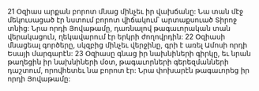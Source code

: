 21 Օզիաս արքան բորոտ մնաց մինչեւ իր վախճանը: Նա տան մէջ մեկուսացած էր նստում բորոտ վիճակում՝ արտաքսուած Տիրոջ տնից: Նրա որդի Յովաթամը, դառնալով թագաւորական տան վերակացուն, ղեկավարում էր երկրի ժողովրդին:
22 Օզիասի մնացեալ գործերը, սկզբից մինչեւ վերջինը, գրի է առել Ամոսի որդի Եսայի մարգարէն: 23 Օզիասը գնաց իր նախնիների գիրկը, եւ նրան թաղեցին իր նախնիների մօտ, թագաւորների գերեզմանների դաշտում, որովհետեւ նա բորոտ էր:
Նրա փոխարէն թագաւորեց իր որդի Յովաթամը:
